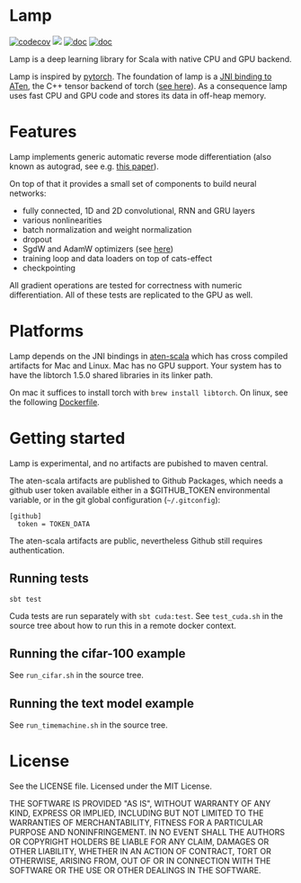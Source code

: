 # Lamp

[![codecov](https://codecov.io/gh/pityka/lamp/branch/master/graph/badge.svg)](https://codecov.io/gh/pityka/lamp)
[![](https://github.com/pityka/lamp/workflows/CI/badge.svg)](https://github.com/pityka/lamp/actions?query=workflow%3ACI)
[![doc](https://img.shields.io/badge/api-scaladoc-green)](https://pityka.github.io/lamp/api/lamp/index.html)
[![doc](https://img.shields.io/badge/docs-green)](https://pityka.github.io/lamp)

Lamp is a deep learning library for Scala with native CPU and GPU backend. 

Lamp is inspired by [pytorch](https://pytorch.org/). 
The foundation of lamp is a [JNI binding to ATen](https://github.com/pityka/aten-scala), the C++ tensor backend of torch ([see here](https://pytorch.org/cppdocs/#aten])).
As a consequence lamp uses fast CPU and GPU code and stores its data in off-heap memory.

# Features

Lamp implements generic automatic reverse mode differentiation (also known as autograd, see e.g. [this paper](https://arxiv.org/pdf/1811.05031.pdf)). 

On top of that it provides a small set of components to build neural networks:

- fully connected, 1D and 2D convolutional, RNN and GRU layers
- various nonlinearities
- batch normalization and weight normalization
- dropout
- SgdW and AdamW optimizers (see [here](https://arxiv.org/abs/1711.05101))
- training loop and data loaders on top of cats-effect
- checkpointing

All gradient operations are tested for correctness with numeric differentiation.
All of these tests are replicated to the GPU as well.

# Platforms

Lamp depends on the JNI bindings in [aten-scala](https://github.com/pityka/aten-scala) which has cross compiled artifacts for Mac and Linux. Mac has no GPU support. Your system has to have the libtorch 1.5.0 shared libraries in its linker path.

On mac it suffices to install torch with `brew install libtorch`.
On linux, see the following [Dockerfile](https://github.com/pityka/aten-scala/blob/master/docker-runtime/Dockerfile).

# Getting started

Lamp is experimental, and no artifacts are pubished to maven central.

The aten-scala artifacts are published to Github Packages, which needs a github user token available either in a $GITHUB_TOKEN environmental variable, or in the git global configuration (`~/.gitconfig`): 
```gitconfig
[github]
  token = TOKEN_DATA
```
The aten-scala artifacts are public, nevertheless Github still requires authentication.

## Running tests

`sbt test`

Cuda tests are run separately with `sbt cuda:test`. See `test_cuda.sh` in the source tree about how to run this in a remote docker context.

## Running the cifar-100 example

See `run_cifar.sh` in the source tree.

## Running the text model example

See `run_timemachine.sh` in the source tree.

# License

See the LICENSE file. Licensed under the MIT License.

THE SOFTWARE IS PROVIDED "AS IS", WITHOUT WARRANTY OF ANY KIND, EXPRESS OR
IMPLIED, INCLUDING BUT NOT LIMITED TO THE WARRANTIES OF MERCHANTABILITY,
FITNESS FOR A PARTICULAR PURPOSE AND NONINFRINGEMENT. IN NO EVENT SHALL THE
AUTHORS OR COPYRIGHT HOLDERS BE LIABLE FOR ANY CLAIM, DAMAGES OR OTHER
LIABILITY, WHETHER IN AN ACTION OF CONTRACT, TORT OR OTHERWISE, ARISING FROM,
OUT OF OR IN CONNECTION WITH THE SOFTWARE OR THE USE OR OTHER DEALINGS IN THE
SOFTWARE.
